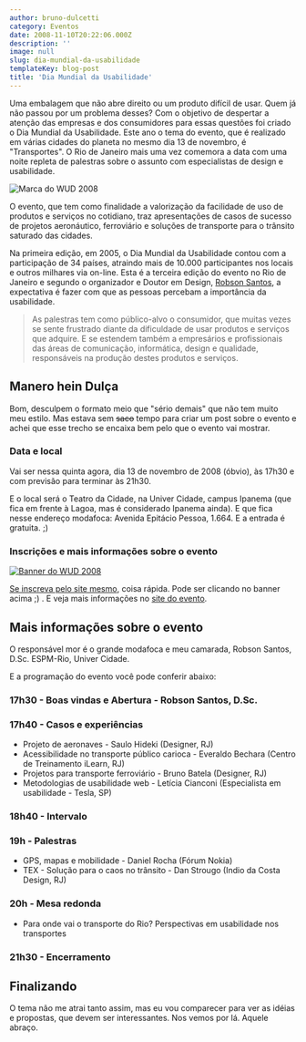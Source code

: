 ```yaml
---
author: bruno-dulcetti
category: Eventos
date: 2008-11-10T20:22:06.000Z
description: ''
image: null
slug: dia-mundial-da-usabilidade
templateKey: blog-post
title: 'Dia Mundial da Usabilidade'
---
```


Uma embalagem que não abre direito ou um produto difícil de usar. Quem já não passou por um problema desses? Com o objetivo de despertar a atenção das empresas e dos consumidores para essas questões foi criado o Dia Mundial da Usabilidade. Este ano o tema do evento, que é realizado em várias cidades do planeta no mesmo dia 13 de novembro, é "Transportes". O Rio de Janeiro mais uma vez comemora a data com uma noite repleta de palestras sobre o assunto com especialistas de design e usabilidade.

<img src="/assets/images/posts/marca-wud.gif" alt="Marca do WUD 2008" />

O evento, que tem como finalidade a valorização da facilidade de uso de produtos e serviços no cotidiano, traz apresentações de casos de sucesso de projetos aeronáutico, ferroviário e soluções de transporte para o trânsito saturado das cidades.

Na primeira edição, em 2005, o Dia Mundial da Usabilidade contou com a participação de 34 países, atraindo mais de 10.000 participantes nos locais e outros milhares via on-line. Esta é a terceira edição do evento no Rio de Janeiro e segundo o organizador e Doutor em Design, <a href="http://interfaceando.blogspot.com/">Robson Santos</a>, a expectativa é fazer com que as pessoas percebam a importância da usabilidade.

<blockquote>As palestras tem como público-alvo o consumidor, que muitas vezes se sente frustrado diante da dificuldade de usar produtos e serviços que adquire. E se estendem também a empresários e profissionais das áreas de comunicação, informática, design e qualidade, responsáveis na produção destes produtos e serviços.</blockquote>

## Manero hein Dulça

Bom, desculpem o formato meio que "sério demais" que não tem muito meu estilo. Mas estava sem ~~saco~~ tempo para criar um post sobre o evento e achei que esse trecho se encaixa bem pelo que o evento vai mostrar.

### Data e local

Vai ser nessa quinta agora, dia 13 de novembro de 2008 (óbvio), às 17h30 e com previsão para terminar às 21h30.

E o local será o Teatro da Cidade, na Univer Cidade, campus Ipanema (que fica em frente à Lagoa, mas é considerado Ipanema ainda). E que fica nesse endereço modafoca: Avenida Epitácio Pessoa, 1.664. E a entrada é gratuita. ;)

### Inscrições e mais informações sobre o evento

<a href="http://www.ilearn.com.br/wud/"><img src="/assets/images/posts/banner-wud2008.jpg" alt="Banner do WUD 2008" /></a>

<a href="http://www.ilearn.com.br/wud/">Se inscreva pelo site mesmo</a>, coisa rápida. Pode ser clicando no banner acima ;) . E veja mais informações no <a href="http://wudrj.com.br">site do evento</a>.

## Mais informações sobre o evento

O responsável mor é o grande modafoca e meu camarada, Robson Santos, D.Sc. ESPM-Rio, Univer Cidade.

E a programação do evento você pode conferir abaixo:

### 17h30 - Boas vindas e Abertura - Robson Santos, D.Sc.

### 17h40 - Casos e experiências

- Projeto de aeronaves - Saulo Hideki (Designer, RJ)
- Acessibilidade no transporte público carioca - Everaldo Bechara (Centro de Treinamento iLearn, RJ)
- Projetos para transporte ferroviário - Bruno Batela (Designer, RJ)
- Metodologias de usabilidade web - Letícia Cianconi (Especialista em usabilidade - Tesla, SP)

### 18h40 - Intervalo

### 19h - Palestras

- GPS, mapas e mobilidade - Daniel Rocha (Fórum Nokia)
- TEX - Solução para o caos no trânsito - Dan Strougo (Indio da Costa Design, RJ)

### 20h - Mesa redonda

- Para onde vai o transporte do Rio? Perspectivas em usabilidade nos transportes

### 21h30 - Encerramento

## Finalizando

O tema não me atrai tanto assim, mas eu vou comparecer para ver as idéias e propostas, que devem ser interessantes. Nos vemos por lá. Aquele abraço.
